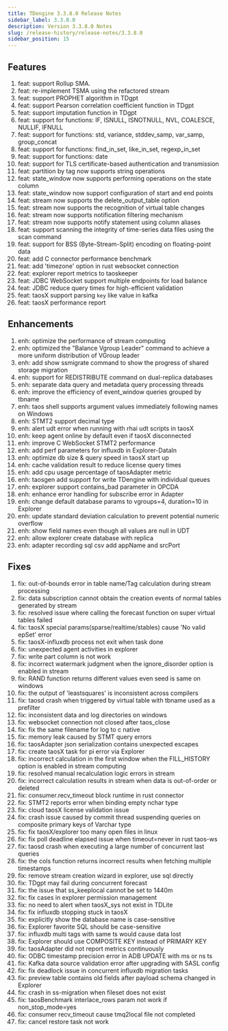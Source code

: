 ```yaml
---
title: TDengine 3.3.8.0 Release Notes
sidebar_label: 3.3.8.0
description: Version 3.3.8.0 Notes
slug: /release-history/release-notes/3.3.8.0
sidebar_position: 15
---
```


## Features
  1. feat: support Rollup SMA.
  2. feat: re-implement TSMA using the refactored stream
  3. feat: support PROPHET algorithm in TDgpt
  4. feat: support Pearson correlation coefficient function in TDgpt
  5. feat: support imputation function in TDgpt
  6. feat: support for functions: IF, ISNULL, ISNOTNULL, NVL, COALESCE, NULLIF, IFNULL
  7. feat: support for functions: std, variance, stddev_samp, var_samp, group_concat 
  8. feat: support for functions: find_in_set, like_in_set, regexp_in_set
  9. feat: support for functions: date
 10. feat: support for TLS certificate-based authentication and transmission
 11. feat: partition by tag now supports string operations
 12. feat: state_window now supports performing operations on the state column
 13. feat: state_window now support configuration of start and end points
 14. feat: stream now supports the delete_output_table option
 15. feat: stream now supports the recognition of virtual table changes
 16. feat: stream now supports notification filtering mechanism
 17. feat: stream now supports notify statement using column aliases
 18. feat: support scanning the integrity of time-series data files using the scan command
 19. feat: support for ​​BSS (Byte-Stream-Split) encoding​​ on floating-point data
 20. feat: add C connector performance benchmark
 21. feat: add 'timezone' option in rust websocket connection
 22. feat: explorer report metrics to taoskeeper
 23. feat: JDBC WebSocket support multiple endpoints for load balance
 24. feat: JDBC reduce query times for high-efficient validation
 25. feat: taosX support parsing `key` like value in kafka
 26. feat: taosX performance report
 
## Enhancements
  1. enh: optimize the performance of stream computing
  2. enh: optimized the "Balance Vgroup Leader" command to achieve a more uniform distribution of VGroup leader
  3. enh: add show ssmigrate command to show the progress of shared storage migration
  4. enh: support for REDISTRIBUTE command on dual-replica databases
  5. enh: separate data query and metadata query processing threads
  6. enh: improve the efficiency of event_window queries grouped by tbname
  7. enh: taos shell supports argument values immediately following names on Windows
  8. enh: STMT2 support decimal type
  9. enh: alert udt error when running with rhai udt scripts in taosX
 10. enh: keep agent online by default even if taosX disconnected
 11. enh: improve C WebSocket STMT2 performance
 12. enh: add perf parameters for influxdb in Explorer-DataIn
 13. enh: optimize db size & query speed in taosX start up
 14. enh: cache validation result to reduce license query times
 15. enh: add cpu usage percentage of taosAdapter metric
 16. enh: taosgen add support for write TDengine with individual queues
 17. enh: explorer support contains_bad parameter in OPCDA
 18. enh: enhance error handling for subscribe error in Adapter
 19. enh: change default database params to vgroups=4, duration=10 in Explorer
 20. enh: update standard deviation calculation to prevent potential numeric overflow
 21. enh: show field names even though all values are null in UDT
 22. enh: allow explorer create database with replica
 23. enh: adapter recording sql csv add appName and srcPort

## Fixes
  1. fix: out-of-bounds error in table name/Tag calculation during stream processing
  2. fix: data subscription cannot obtain the creation events of normal tables generated by stream
  3. fix: resolved issue where calling the forecast function on super virtual tables failed
  4. fix: taosX special params(sparse/realtime/stables) cause 'No valid epSet' error
  5. fix: taosX-influxdb process not exit when task done
  6. fix: unexpected agent activities in explorer
  7. fix: write part column is not work
  8. fix: incorrect watermark judgment when the ignore_disorder option is enabled in stream
  9. fix: RAND function returns different values even seed is same on windows
 10. fix: the output of 'leastsquares' is inconsistent across compilers
 11. fix: taosd crash when triggered  by virtual table with tbname used as a prefilter
 12. fix: inconsistent data and log directories on windows
 13. fix: websocket connection not closed after taos_close 
 14. fix: fix the same filename for log to c native
 15. fix: memory leak caused by STMT query errors
 16. fix: taosAdapter json serialization contains unexpected escapes
 17. fix: create taosX task for pi error via Explorer
 18. fix: incorrect calculation in the first window when the FILL_HISTORY option is enabled in stream computing
 19. fix: resolved manual recalculation logic errors in stream
 20. fix: incorrect calculation results in stream when data is out-of-order or deleted
 21. fix: consumer.recv_timeout block runtime in rust connector
 22. fix: STMT2 reports error when binding empty nchar type
 23. fix: cloud taosX license validation issue
 24. fix: crash issue caused by commit thread suspending queries on composite primary keys of Varchar type
 25. fix: fix taosX/explorer too many open files in linux
 26. fix: fix poll deadline elapsed issue when timeout=never in rust taos-ws
 27. fix: taosd crash when executing a large number of concurrent last queries
 28. fix: the cols function returns incorrect results when fetching multiple timestamps
 29. fix: remove stream creation wizard in explorer, use sql directly
 30. fix: TDgpt may fail during concurrent forecast
 31. fix: the issue that ss_keeplocal cannot be set to 1440m
 32. fix: fix cases in explorer permission management
 33. fix: no need to alert when taosX_sys not exist in TDLite
 34. fix: fix influxdb stopping stuck in taosX
 35. fix: explicitly show the database name is case-sensitive
 36. fix: Explorer favorite SQL should be case-sensitive
 37. fix: influxdb multi tags with same ts would cause data lost
 38. fix: Explorer should use COMPOSITE KEY instead of PRIMARY KEY
 39. fix: taosAdapter did not report metrics continuously
 40. fix: ODBC timestamp precision error in ADB UPDATE with ms or ns ts
 41. fix: Kafka data source validation error after upgrading with SASL config
 42. fix: fix deadlock issue in concurrent influxdb migration tasks
 43. fix: preview table contains old fields after payload schema changed in Explorer
 44. fix: crash in ss-migration when fileset does not exist
 45. fix: taosBenchmark interlace_rows param not work if non_stop_mode=yes
 46. fix: consumer recv_timeout cause tmq2local file not completed
 47. fix: cancel restore task not work

